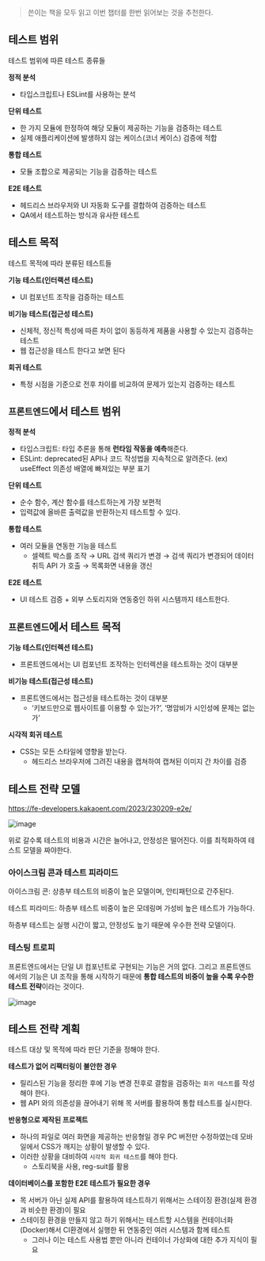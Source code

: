 > 쓴이는 책을 모두 읽고 이번 챕터를 한번 읽어보는 것을 추천한다.

## 테스트 범위

테스트 범위에 따른 테스트 종류들

**정적 분석**

- 타입스크립트나 ESLint를 사용하는 분석

**단위 테스트**

- 한 가지 모듈에 한정하여 해당 모듈이 제공하는 기능을 검증하는 테스트
- 실제 애플리케이션에 발생하지 않는 케이스(코너 케이스) 검증에 적합

**통합 테스트**

- 모듈 조합으로 제공되는 기능을 검증하는 테스트

**E2E 테스트**

- 헤드리스 브라우저와 UI 자동화 도구를 결합하여 검증하는 테스트
- QA에서 테스트하는 방식과 유사한 테스트

## 테스트 목적

테스트 목적에 따라 분류된 테스트들

**기능 테스트(인터랙션 테스트)**

- UI 컴포넌트 조작을 검증하는 테스트

**비기능 테스트(접근성 테스트)**

- 신체적, 정신적 특성에 따른 차이 없이 동등하게 제품을 사용할 수 있는지 검증하는 테스트
- 웹 접근성을 테스트 한다고 보면 된다

**회귀 테스트**

- 특정 시점을 기준으로 전후 차이를 비교하여 문제가 있는지 검증하는 테스트

## `프론트엔드`에서 테스트 범위

**정적 분석**

- 타입스크립트: 타입 추론을 통해 **런타임 작동을 예측**해준다.
- ESLint: deprecated된 API나 코드 작성법을 지속적으로 알려준다. (ex) useEffect 의존성 배열에 빠져있는 부분 표기

**단위 테스트**

- 순수 함수, 계산 함수를 테스트하는게 가장 보편적
- 입력값에 올바른 출력값을 반환하는지 테스트할 수 있다.

**통합 테스트**

- 여러 모듈을 연동한 기능을 테스트
  - 셀렉트 박스를 조작 → URL 검색 쿼리가 변경 → 검색 쿼리가 변경되어 데이터 취득 API 가 호출 → 목록화면 내용을 갱신

**E2E 테스트**

- UI 테스트 검증 + 외부 스토리지와 연동중인 하위 시스템까지 테스트한다.

## `프론트엔드`에서 테스트 목적

**기능 테스트(인터렉션 테스트)**

- 프론트엔드에서는 UI 컴포넌트 조작하는 인터렉션을 테스트하는 것이 대부분

**비기능 테스트(접근성 테스트)**

- 프론트엔드에서는 접근성을 테스트하는 것이 대부분
  - ‘키보드만으로 웹사이트를 이용할 수 있는가?’, ‘명암비가 시인성에 문제는 없는가’

**시각적 회귀 테스트**

- CSS는 모든 스타일에 영향을 받는다.
  - 헤드리스 브라우저에 그려진 내용을 캡쳐하여 캡쳐된 이미지 간 차이를 검증

## 테스트 전략 모델

https://fe-developers.kakaoent.com/2023/230209-e2e/

![image](https://github.com/user-attachments/assets/9f236b58-f731-4b7c-9248-bc7908b2603a)

위로 갈수록 테스트의 비용과 시간은 늘어나고, 안정성은 떨어진다. 이를 최적화하여 테스트 모델을 짜야한다.

### 아이스크림 콘과 테스트 피라미드

아이스크림 콘: 상층부 테스트의 비중이 높은 모델이며, 안티패턴으로 간주된다.

테스트 피라미드: 하층부 테스트 비중이 높은 모데링며 가성비 높은 테스트가 가능하다.

하층부 테스트는 실행 시간이 짧고, 안정성도 높기 때문에 우수한 전략 모델이다.

### 테스팅 트로피

프론트엔드에서는 단일 UI 컴포넌트로 구현되는 기능은 거의 없다. 그리고 프론트엔드에서의 기능은 UI 조작을 통해 시작하기 때문에 **통합 테스트의 비중이 높을 수록 우수한 테스트 전략**이라는 것이다.

![image](https://github.com/user-attachments/assets/9c998a6b-3925-419a-ae6e-f493cd607868)

## 테스트 전략 계획

테스트 대상 및 목적에 따라 판단 기준을 정해야 한다.

**테스트가 없어 리팩터링이 불안한 경우**

- 릴리스된 기능을 정리한 후에 기능 변경 전후로 결함을 검증하는 `회귀 테스트`를 작성해야 한다.
- 웹 API 와의 의존성을 끊어내기 위해 목 서버를 활용하여 통합 테스트를 실시한다.

**반응형으로 제작된 프로젝트**

- 하나의 파일로 여러 화면을 제공하는 반응형일 경우 PC 버전만 수정하였는데 모바일에서 CSS가 깨지는 상황이 발생할 수 있다.
- 이러한 상황을 대비하여 `시각적 회귀 테스트`를 해야 한다.
  - 스토리북을 사용, reg-suit를 활용

**데이터베이스를 포함한 E2E 테스트가 필요한 경우**

- 목 서버가 아닌 실제 API를 활용하여 테스트하기 위해서는 스테이징 환경(실제 환경과 비슷한 환경)이 필요
- 스테이징 환경을 만들지 않고 하기 위해서는 테스트할 시스템을 컨테이너화(Docker)해서 CI환경에서 실행한 뒤 연동중인 여러 시스템과 함께 테스트
  - 그러나 이는 테스트 사용법 뿐만 아니라 컨테이너 가상화에 대한 추가 지식이 필요
